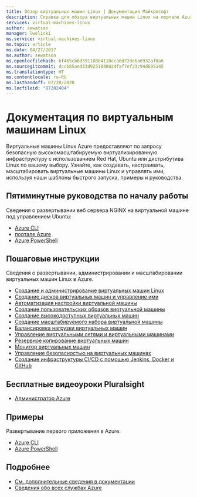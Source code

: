 ```yaml
---
title: Обзор виртуальных машин Linux | Документация Майкрософт
description: Справка для обзора виртуальных машин Linux на портале Azure.
services: virtual-machines-linux
author: sewatson
manager: lwelicki
ms.service: virtual-machines-linux
ms.topic: article
ms.date: 04/27/2017
ms.author: sewatson
ms.openlocfilehash: bf465cb6d391188b4110cca6d72deba6932af0a6
ms.sourcegitcommit: dccb85aed33d9251048024faf7ef23c94d695145
ms.translationtype: HT
ms.contentlocale: ru-RU
ms.lasthandoff: 07/28/2020
ms.locfileid: "87282404"
---
```

# <a name="linux-virtual-machines-documentation"></a>Документация по виртуальным машинам Linux

Виртуальные машины Linux Azure предоставляют по запросу безопасную высокомасштабируемую виртуализированную инфраструктуру с использованием Red Hat, Ubuntu или дистрибутива Linux по вашему выбору. Узнайте, как создавать, настраивать, масштабировать виртуальные машины Linux и управлять ими, используя наши шаблоны быстрого запуска, примеры и руководства.

## <a name="5-minute-quickstarts"></a>Пятиминутные руководства по началу работы

Сведения о развертывании веб сервера NGINX на виртуальной машине под управлением Ubuntu:

- [Azure CLI](../../articles/virtual-machines/linux/quick-create-cli.md?toc=%2fazure%2fvirtual-machines%2flinux%2ftoc.json)
- [портале Azure](../../articles//virtual-machines/linux/quick-create-portal.md?toc=%2fazure%2fvirtual-machines%2flinux%2ftoc.json)
- [Azure PowerShell](../../articles//virtual-machines/quick-create-powershell.md?toc=%2fazure%2fvirtual-machines%2flinux%2ftoc.json)


## <a name="step-by-step-tutorials"></a>Пошаговые инструкции

Сведения о развертывании, администрировании и масштабировании виртуальных машин Linux в Azure.

- [Создание и администрирование виртуальных машин Linux](/azure/virtual-machines/linux/tutorial-manage-vm)
- [Создание дисков виртуальных машин и управление ими](/azure/virtual-machines/linux/tutorial-manage-disks)
- [Автоматизация настройки виртуальной машины](/azure/virtual-machines/linux/tutorial-automate-vm-deployment)
- [Создание пользовательских образов виртуальной машины](/azure/virtual-machines/linux/tutorial-custom-images)
- [Создание высокодоступных виртуальных машин](/azure/virtual-machines/linux/tutorial-availability-sets)
- [Создание масштабируемого набора виртуальной машины](/azure/virtual-machines/linux/tutorial-create-vmss)
- [Балансировка нагрузки виртуальных машин](/azure/virtual-machines/linux/tutorial-load-balancer)
- [Управление виртуальными сетями и виртуальными машинами](/azure/virtual-machines/linux/tutorial-virtual-network)
- [Резервное копирование виртуальных машин](/azure/virtual-machines/linux/tutorial-backup-vms)
- [Монитор виртуальных машин](/azure/virtual-machines/linux/tutorial-monitoring)
- [Управление безопасностью на виртуальных машинах](/azure/virtual-machines/linux/tutorial-azure-security)
- [Создание инфраструктуры CI/CD с помощью Jenkins, Docker и GitHub](/azure/jenkins/tutorial-jenkins-github-docker-cicd)

## <a name="free-pluralsight-video-training"></a>Бесплатные видеоуроки Pluralsight

- [Администратор Azure](https://go.microsoft.com/fwlink/?linkid=2012827)

## <a name="samples"></a>Примеры 

Развертывание первого приложения в Azure.

- [Azure CLI](/azure/virtual-machines/virtual-machines-linux-cli-samples)
- [Azure PowerShell](/azure/virtual-machines/virtual-machines-linux-powershell-samples)

## <a name="more"></a>Подробнее

- [См. дополнительные сведения в документации](/azure/virtual-machines/linux/index)
- [Сведения обо всех службах Azure](https://aka.ms/j3wr7y)